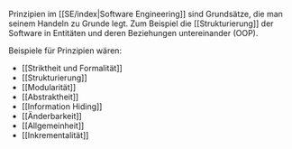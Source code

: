 Prinzipien im [[SE/index|Software Engineering]] sind Grundsätze, die man seinem Handeln zu Grunde legt. Zum Beispiel die [[Strukturierung]] der Software in Entitäten und deren Beziehungen untereinander (OOP). 

Beispiele für Prinzipien wären:
- [[Striktheit und Formalität]]
- [[Strukturierung]]
- [[Modularität]]
- [[Abstraktheit]]
- [[Information Hiding]]
- [[Änderbarkeit]]
- [[Allgemeinheit]]
- [[Inkrementalität]]